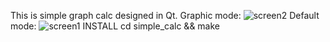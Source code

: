 This is simple graph calc designed in Qt.
Graphic mode:
![screen2](https://github.com/DetriX-x/cpp-graph-calculator-qt/assets/129398824/d01ba2d4-7b69-44aa-a189-6799a4073883)
Default mode:
![screen1](https://github.com/DetriX-x/cpp-graph-calculator-qt/assets/129398824/f597cf3a-10f4-47f8-b134-eb3cc191a970)
INSTALL
cd simple_calc && make
